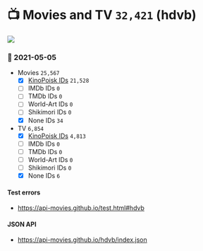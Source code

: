 # :tv: Movies and TV `32,421` (hdvb)

<a href="https://API-Movies.github.io"><img src="https://API-Movies.github.io/banner.png?cache"></a>

### :date: 2021-05-05
- Movies `25,567`
  - [x] <a href="https://API-Movies.github.io/hdvb/movie_kinopoisk_ids.json">KinoPoisk IDs</a> `21,528`
  - [ ] IMDb IDs `0`
  - [ ] TMDb IDs `0`
  - [ ] World-Art IDs `0`
  - [ ] Shikimori IDs `0`
  - [x] None IDs `34`
- TV `6,854`
  - [x] <a href="https://API-Movies.github.io/hdvb/tv_kinopoisk_ids.json">KinoPoisk IDs</a> `4,813`
  - [ ] IMDb IDs `0`
  - [ ] TMDb IDs `0`
  - [ ] World-Art IDs `0`
  - [ ] Shikimori IDs `0`
  - [x] None IDs `6`
#### Test errors
- <a href='https://api-movies.github.io/test.html#hdvb'>https://api-movies.github.io/test.html#hdvb</a>
#### JSON API
- <a href='https://api-movies.github.io/hdvb/index.json'>https://api-movies.github.io/hdvb/index.json</a>
